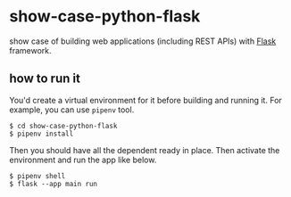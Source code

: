# show-case-python-flask
show case of building web applications (including REST APIs) with [Flask](https://flask.palletsprojects.com/en/3.0.x/) framework.

## how to run it

You'd create a virtual environment for it before building and running it. For example, you can
use `pipenv` tool.

```
$ cd show-case-python-flask
$ pipenv install
```

Then you should have all the dependent ready in place. Then activate the environment and run the app like below.

```
$ pipenv shell
$ flask --app main run
```
